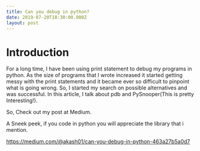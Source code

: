 ```yaml
---
title: Can you debug in python?
date: 2019-07-20T18:30:00.000Z
layout: post
---
```

# Introduction

For a long time, I have been using print statement to debug my programs in python. As the size of programs that I wrote increased it started getting messy with the print statements and it became ever so difficult to pinpoint what is going wrong. So, I started my search on possible alternatives and was successful. In this article, I talk about pdb and PySnooper(This is pretty Interesting!).



So, Check out my post at Medium. 

A Sneek peek, if you code in python you will appreciate the library that i mention.

<https://medium.com/@akash01/can-you-debug-in-python-463a27b5a0d7>
